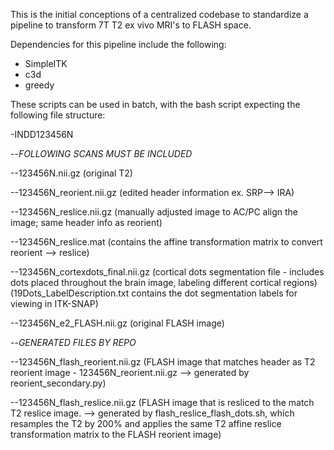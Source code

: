 This is the initial conceptions of a centralized codebase to standardize a pipeline to transform 7T T2 ex vivo MRI's to FLASH space.

Dependencies for this pipeline include the following:
- SimpleITK
- c3d
- greedy

These scripts can be used in batch, with the bash script expecting the following file structure:

-INDD123456N

--*FOLLOWING SCANS MUST BE INCLUDED*

--123456N.nii.gz (original T2)

--123456N_reorient.nii.gz (edited header information ex. SRP--> IRA)

--123456N_reslice.nii.gz (manually adjusted image to AC/PC align the image; same header info as reorient)

--123456N_reslice.mat (contains the affine transformation matrix to convert reorient --> reslice)

--123456N_cortexdots_final.nii.gz (cortical dots segmentation file - includes dots placed throughout the brain image, labeling different cortical regions) (19Dots_LabelDescription.txt contains the dot segmentation labels for viewing in ITK-SNAP)

--123456N_e2_FLASH.nii.gz (original FLASH image)

--*GENERATED FILES BY REPO*

--123456N_flash_reorient.nii.gz (FLASH image that matches header as T2 reorient image - 123456N_reorient.nii.gz --> generated by reorient_secondary.py)

--123456N_flash_reslice.nii.gz (FLASH image that is resliced to the match T2 reslice image. --> generated by flash_reslice_flash_dots.sh, which resamples the T2 by 200% and applies the same T2 affine reslice transformation matrix to the FLASH reorient image)
